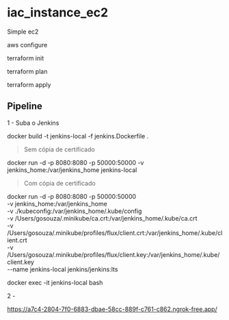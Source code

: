 # iac_instance_ec2
Simple ec2 

aws configure

terraform init

terraform plan

terraform apply

## Pipeline

1 - Suba o Jenkins

docker build -t jenkins-local -f jenkins.Dockerfile .

> Sem cópia de certificado

docker run -d -p 8080:8080 -p 50000:50000 -v jenkins_home:/var/jenkins_home jenkins-local

> Com cópia de certificado

docker run -d -p 8080:8080 -p 50000:50000 \
  -v jenkins_home:/var/jenkins_home \
  -v ./kubeconfig:/var/jenkins_home/.kube/config \
  -v /Users/gosouza/.minikube/ca.crt:/var/jenkins_home/.kube/ca.crt \
  -v /Users/gosouza/.minikube/profiles/flux/client.crt:/var/jenkins_home/.kube/client.crt \
  -v /Users/gosouza/.minikube/profiles/flux/client.key:/var/jenkins_home/.kube/client.key \
  --name jenkins-local jenkins/jenkins:lts

docker exec -it jenkins-local bash

2 - 


https://a7c4-2804-7f0-6883-dbae-58cc-889f-c761-c862.ngrok-free.app/